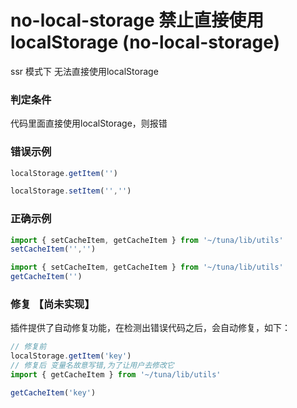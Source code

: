 # no-local-storage 禁止直接使用localStorage (no-local-storage)

ssr 模式下 无法直接使用localStorage

### 判定条件

代码里面直接使用localStorage，则报错

### 错误示例

```js
localStorage.getItem('')
```

```js
localStorage.setItem('','')
```

### 正确示例

```js
import { setCacheItem, getCacheItem } from '~/tuna/lib/utils'
setCacheItem('','')
```

```js
import { setCacheItem, getCacheItem } from '~/tuna/lib/utils'
getCacheItem('')
```

### 修复 【尚未实现】

插件提供了自动修复功能，在检测出错误代码之后，会自动修复，如下：

```js
// 修复前
localStorage.getItem('key')
// 修复后 变量名故意写错,为了让用户去修改它
import { getCacheItem } from '~/tuna/lib/utils'

getCacheItem('key')
```